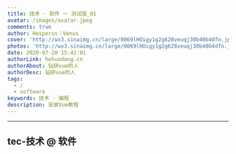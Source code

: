 ```yaml
---
title: 技术 · 软件 ～ 测试版_01
avatar: /images/avatar.jpeg
comments: true
author: Hesperus｜Venus
cover: 'http://wx3.sinaimg.cn/large/0069lHOigy1g2g628veuqj30b40b4dfn.jpg'
photos: 'http://wx3.sinaimg.cn/large/0069lHOigy1g2g628veuqj30b40b4dfn.jpg'
date: 2020-07-20 15:42:01
authorLink: hehuadong.cn
authorAbout: 钻研vue的人
authorDesc: 钻研vue的人
tags: 
  - /
  - software
keywords: 技术 · 编程
description: 安装Vue教程
---
```


---
  tec-技术 @ 软件
---